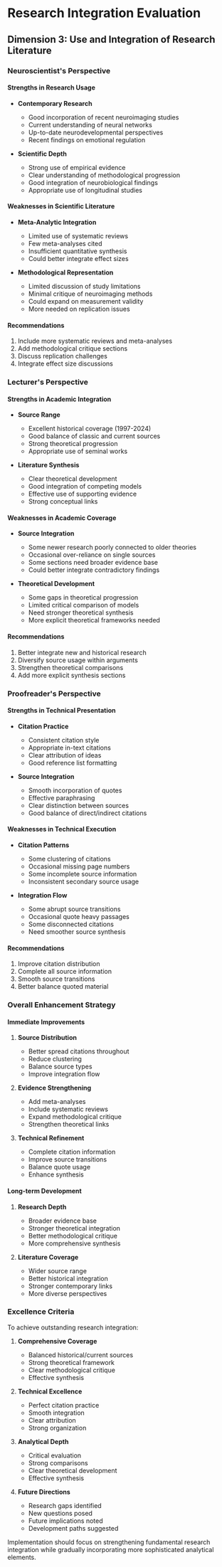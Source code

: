 # Research Integration Evaluation
## Dimension 3: Use and Integration of Research Literature

### Neuroscientist's Perspective

#### Strengths in Research Usage
- **Contemporary Research**
  - Good incorporation of recent neuroimaging studies
  - Current understanding of neural networks
  - Up-to-date neurodevelopmental perspectives
  - Recent findings on emotional regulation

- **Scientific Depth**
  - Strong use of empirical evidence
  - Clear understanding of methodological progression
  - Good integration of neurobiological findings
  - Appropriate use of longitudinal studies

#### Weaknesses in Scientific Literature
- **Meta-Analytic Integration**
  - Limited use of systematic reviews
  - Few meta-analyses cited
  - Insufficient quantitative synthesis
  - Could better integrate effect sizes

- **Methodological Representation**
  - Limited discussion of study limitations
  - Minimal critique of neuroimaging methods
  - Could expand on measurement validity
  - More needed on replication issues

#### Recommendations
1. Include more systematic reviews and meta-analyses
2. Add methodological critique sections
3. Discuss replication challenges
4. Integrate effect size discussions

### Lecturer's Perspective

#### Strengths in Academic Integration
- **Source Range**
  - Excellent historical coverage (1997-2024)
  - Good balance of classic and current sources
  - Strong theoretical progression
  - Appropriate use of seminal works

- **Literature Synthesis**
  - Clear theoretical development
  - Good integration of competing models
  - Effective use of supporting evidence
  - Strong conceptual links

#### Weaknesses in Academic Coverage
- **Source Integration**
  - Some newer research poorly connected to older theories
  - Occasional over-reliance on single sources
  - Some sections need broader evidence base
  - Could better integrate contradictory findings

- **Theoretical Development**
  - Some gaps in theoretical progression
  - Limited critical comparison of models
  - Need stronger theoretical synthesis
  - More explicit theoretical frameworks needed

#### Recommendations
1. Better integrate new and historical research
2. Diversify source usage within arguments
3. Strengthen theoretical comparisons
4. Add more explicit synthesis sections

### Proofreader's Perspective

#### Strengths in Technical Presentation
- **Citation Practice**
  - Consistent citation style
  - Appropriate in-text citations
  - Clear attribution of ideas
  - Good reference list formatting

- **Source Integration**
  - Smooth incorporation of quotes
  - Effective paraphrasing
  - Clear distinction between sources
  - Good balance of direct/indirect citations

#### Weaknesses in Technical Execution
- **Citation Patterns**
  - Some clustering of citations
  - Occasional missing page numbers
  - Some incomplete source information
  - Inconsistent secondary source usage

- **Integration Flow**
  - Some abrupt source transitions
  - Occasional quote heavy passages
  - Some disconnected citations
  - Need smoother source synthesis

#### Recommendations
1. Improve citation distribution
2. Complete all source information
3. Smooth source transitions
4. Better balance quoted material

### Overall Enhancement Strategy

#### Immediate Improvements
1. **Source Distribution**
   - Better spread citations throughout
   - Reduce clustering
   - Balance source types
   - Improve integration flow

2. **Evidence Strengthening**
   - Add meta-analyses
   - Include systematic reviews
   - Expand methodological critique
   - Strengthen theoretical links

3. **Technical Refinement**
   - Complete citation information
   - Improve source transitions
   - Balance quote usage
   - Enhance synthesis

#### Long-term Development
1. **Research Depth**
   - Broader evidence base
   - Stronger theoretical integration
   - Better methodological critique
   - More comprehensive synthesis

2. **Literature Coverage**
   - Wider source range
   - Better historical integration
   - Stronger contemporary links
   - More diverse perspectives

### Excellence Criteria

To achieve outstanding research integration:

1. **Comprehensive Coverage**
   - Balanced historical/current sources
   - Strong theoretical framework
   - Clear methodological critique
   - Effective synthesis

2. **Technical Excellence**
   - Perfect citation practice
   - Smooth integration
   - Clear attribution
   - Strong organization

3. **Analytical Depth**
   - Critical evaluation
   - Strong comparisons
   - Clear theoretical development
   - Effective synthesis

4. **Future Directions**
   - Research gaps identified
   - New questions posed
   - Future implications noted
   - Development paths suggested

Implementation should focus on strengthening fundamental research integration while gradually incorporating more sophisticated analytical elements.
